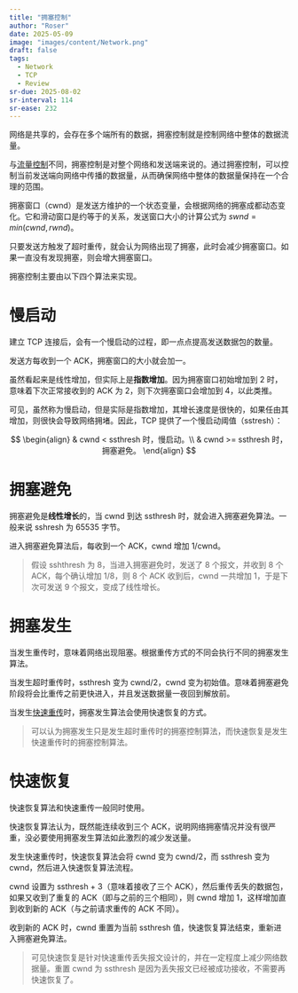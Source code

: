 ```yaml
---
title: "拥塞控制"
author: "Roser"
date: 2025-05-09
image: "images/content/Network.png"
draft: false
tags:
  - Network
  - TCP
  - Review
sr-due: 2025-08-02
sr-interval: 114
sr-ease: 232
---
```

网络是共享的，会存在多个端所有的数据，拥塞控制就是控制网络中整体的数据流量。

与[流量控制](../流量控制)不同，拥塞控制是对整个网络和发送端来说的。通过拥塞控制，可以控制当前发送端向网络中传播的数据量，从而确保网络中整体的数据量保持在一个合理的范围。

拥塞窗口（cwnd）是发送方维护的一个状态变量，会根据网络的拥塞成都动态变化。它和滑动窗口是约等于的关系，发送窗口大小的计算公式为 $swnd = min(cwnd, rwnd)$。

只要发送方触发了超时重传，就会认为网络出现了拥塞，此时会减少拥塞窗口。如果一直没有发现拥塞，则会增大拥塞窗口。

拥塞控制主要由以下四个算法来实现。
# 慢启动

建立 TCP 连接后，会有一个慢启动的过程，即一点点提高发送数据包的数量。

发送方每收到一个 ACK，拥塞窗口的大小就会加一。

虽然看起来是线性增加，但实际上是**指数增加**。因为拥塞窗口初始增加到 2 时，意味着下次正常接收到的 ACK 为 2，则下次拥塞窗口会增加到 4，以此类推。

可见，虽然称为慢启动，但是实际是指数增加，其增长速度是很快的，如果任由其增加，则很快会导致网络拥堵。因此，TCP 提供了一个慢启动阈值（sstresh）：

$$
\begin{align}
& cwnd < ssthresh 时，慢启动。\\
& cwnd >= ssthresh 时，拥塞避免。
\end{align}
$$
# 拥塞避免

拥塞避免是**线性增长**的，当 cwnd 到达 ssthresh 时，就会进入拥塞避免算法。一般来说 sshresh 为 65535 字节。

进入拥塞避免算法后，每收到一个 ACK，cwnd 增加 1/cwnd。

> 假设 sshthresh 为 8，当进入拥塞避免时，发送了 8 个报文，并收到 8 个 ACK，每个确认增加 1/8，则 8 个 ACK 收到后，cwnd 一共增加 1，于是下次可发送 9 个报文，变成了线性增长。
# 拥塞发生

当发生重传时，意味着网络出现阻塞。根据重传方式的不同会执行不同的拥塞发生算法。

当发生超时重传时，ssthresh 变为 cwnd/2，cwnd 变为初始值。意味着拥塞避免阶段将会比重传之前更快进入，并且发送数据量一夜回到解放前。

当发生[快速重传](../快速重传)时，拥塞发生算法会使用快速恢复的方式。

> 可以认为拥塞发生只是发生超时重传时的拥塞控制算法，而快速恢复是发生快速重传时的拥塞控制算法。
# 快速恢复

快速恢复算法和快速重传一般同时使用。

快速恢复算法认为，既然能连续收到三个 ACK，说明网络拥塞情况并没有很严重，没必要使用拥塞发生算法如此激烈的减少发送量。

发生快速重传时，快速恢复算法会将 cwnd 变为 cwnd/2，而 ssthresh 变为 cwnd，然后进入快速恢复算法流程。

cwnd 设置为 ssthresh + 3（意味着接收了三个 ACK），然后重传丢失的数据包，如果又收到了重复的 ACK（即与之前的三个相同），则 cwnd 增加 1，这样增加直到收到新的 ACK（与之前请求重传的 ACK 不同）。

收到新的 ACK 时，cwnd 重置为当前 ssthresh 值，快速恢复算法结束，重新进入拥塞避免算法。

> 可见快速恢复是针对快速重传丢失报文设计的，并在一定程度上减少网络数据量。重置 cwnd 为 ssthresh 是因为丢失报文已经被成功接收，不需要再快速恢复了。